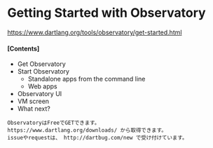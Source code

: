 # Getting Started with Observatory
https://www.dartlang.org/tools/observatory/get-started.html



#### [Contents]
* Get Observatory
* Start Observatory
  * Standalone apps from the command line
  * Web apps
* Observatory UI
* VM screen
* What next?

```
ObservatoryはFreeでGETできます。
https://www.dartlang.org/downloads/ から取得できます。
issueやrequestは、 http://dartbug.com/new で受け付けています。
```
